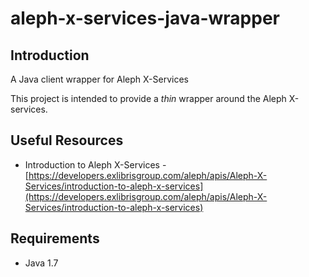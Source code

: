 # aleph-x-services-java-wrapper

## Introduction

A Java client wrapper for Aleph X-Services

This project is intended to provide a _thin_ wrapper around the Aleph X-services.

## Useful Resources

* Introduction to Aleph X-Services -  [https://developers.exlibrisgroup.com/aleph/apis/Aleph-X-Services/introduction-to-aleph-x-services](https://developers.exlibrisgroup.com/aleph/apis/Aleph-X-Services/introduction-to-aleph-x-services)

## Requirements

* Java 1.7


